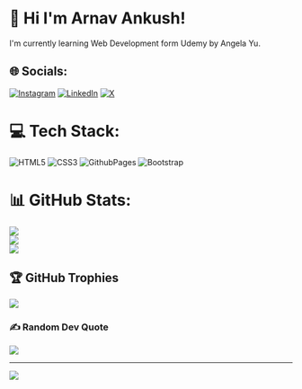 # 💫 Hi I'm Arnav Ankush!
 I'm currently learning Web Development form Udemy by Angela Yu.<br> 


## 🌐 Socials:
[![Instagram](https://img.shields.io/badge/Instagram-%23E4405F.svg?logo=Instagram&logoColor=white)](https://instagram.com/https://www.instagram.com/arnav.ankush/) [![LinkedIn](https://img.shields.io/badge/LinkedIn-%230077B5.svg?logo=linkedin&logoColor=white)](https://linkedin.com/in/https://www.linkedin.com/in/arnav-ankush-80140b279/) [![X](https://img.shields.io/badge/X-black.svg?logo=X&logoColor=white)](https://x.com/https://x.com/ankush_arn69984) 

# 💻 Tech Stack:
![HTML5](https://img.shields.io/badge/html5-%23E34F26.svg?style=for-the-badge&logo=html5&logoColor=white) ![CSS3](https://img.shields.io/badge/css3-%231572B6.svg?style=for-the-badge&logo=css3&logoColor=white) ![GithubPages](https://img.shields.io/badge/github%20pages-121013?style=for-the-badge&logo=github&logoColor=white)
![Bootstrap](https://img.shields.io/badge/bootstrap-%238511FA.svg?style=for-the-badge&logo=bootstrap&logoColor=white)

# 📊 GitHub Stats:
![](https://github-readme-stats.vercel.app/api?username=arnavankush30&theme=dark&hide_border=false&include_all_commits=false&count_private=false)<br/>
![](https://github-readme-streak-stats.herokuapp.com/?user=arnavankush30&theme=dark&hide_border=false)<br/>
![](https://github-readme-stats.vercel.app/api/top-langs/?username=arnavankush30&theme=dark&hide_border=false&include_all_commits=false&count_private=false&layout=compact)

## 🏆 GitHub Trophies
![](https://github-profile-trophy.vercel.app/?username=arnavankush30&theme=radical&no-frame=false&no-bg=true&margin-w=4)

### ✍️ Random Dev Quote
![](https://quotes-github-readme.vercel.app/api?type=horizontal&theme=radical)

---
[![](https://visitcount.itsvg.in/api?id=arnavankush30&icon=0&color=0)](https://visitcount.itsvg.in)

<!-- Proudly created with GPRM ( https://gprm.itsvg.in ) -->

